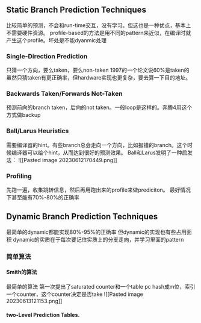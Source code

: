 ## Static Branch Prediction Techniques
比较简单的预测，不会和run-time交互，没有学习。但这也是一种优点，基本上不需要硬件资源。
profile-based的方法是用不同的pattern来近似，在编译时就产生这个profile。坏处是不能dyanmic处理

### Single-Direction Prediction
只猜一个方向，要么taken，要么non-taken
1997的一个论文说60%是taken的
虽然只猜taken有更正确率，但hardware实现也更复杂，要去算一下目的地址。

### Backwards Taken/Forwards Not-Taken
预测前向的branch taken，后向的not taken。一般loop是这样的。奔腾4用这个方式做backup

### Ball/Larus Heuristics
需要编译器的hint。有些branch总会走向一个方向，比如报错的branch。这个时候编译器可以给个hint，从而达到很好的预测效果。
Ball和Larus发明了一种启发法：
![[Pasted image 20230612170449.png]]

### Profiling
先跑一遍，收集跳转信息，然后再用跑出来的profile来做prediciton。
最好情况下甚至能有70%-80%的正确率


## Dynamic Branch Prediction Techniques
最简单的dynamic都能实现80%-95%的正确率
但dynamic的实现也有些占用面积
dynamic的实质在于每次要记住实质上的分支走向，并学习里面的pattern

### 简单算法
#### Smith的算法
最简单的算法
第一次提出了saturated counter和一个table
pc hash成m位，索引一个counter，这个counter决定是否take
![[Pasted image 20230613121153.png]]
#### two-Level Prediction Tables.